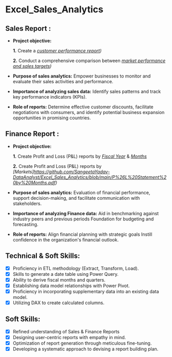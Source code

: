 # Excel_Sales_Analytics
## Sales Report :


- **Project objective:** 

    **1.** Create a _[customer performance report](https://github.com/SangeetaYadav-DataAnalyst/Excel_Sales_Analytics/blob/main/Customer%20Performance%20Report.pdf))_ 

    **2.** Conduct a comprehensive comparison between _[market performance and sales targets](https://github.com/SangeetaYadav-DataAnalyst/Excel_Sales_Analytics/blob/main/Customer%20Performance%20Report.pdf))_

- **Purpose of sales analytics:** Empower businesses to monitor and evaluate their sales activities and performance.

- **Importance of analyzing sales data:** Identify sales patterns and track key performance indicators (KPIs).

- **Role of reports:** Determine effective customer discounts, facilitate negotiations with consumers, and identify potential business expansion opportunities in promising countries.


## Finance Report :

- **Project objective:** 

    **1.** Create Profit and Loss (P&L) reports by _[Fiscal Year](https://github.com/SangeetaYadav-DataAnalyst/Excel_Sales_Analytics/blob/main/P%26L%20Statement%20by%20Fiscal%20Year.pdf)_ & _[Months](https://github.com/SangeetaYadav-DataAnalyst/Excel_Sales_Analytics/blob/main/P%26L%20Statement%20by%20Markets.pdf)_ 

   **2.** Create Profit and Loss (P&L) reports by _[Markets]https://github.com/SangeetaYadav-DataAnalyst/Excel_Sales_Analytics/blob/main/P%26L%20Statement%20by%20Months.pdf)_

- **Purpose of sales analytics:** Evaluation of financial performance, support decision-making, and facilitate communication with stakeholders.

- **Importance of analyzing Finance data:** Aid in benchmarking against industry peers and previous periods Foundation for budgeting and forecasting.

- **Role of reports:** Align financial planning with strategic goals Instill confidence in the organization's financial outlook.


## Technical & Soft Skills:
- [x]	Proficiency in ETL methodology (Extract, Transform, Load).
- [x]	Skills to generate a date table using Power Query.
- [x]	Ability to derive fiscal months and quarters.
- [x]	Establishing data model relationships with Power Pivot.
- [x]	Proficiency in incorporating supplementary data into an existing data model.
- [x]	Utilizing DAX to create calculated columns.

## Soft Skills:
- [x]	Refined understanding of Sales & Finance Reports
- [x]	Designing user-centric reports with empathy in mind.
- [x]	Optimization of report generation through meticulous fine-tuning.
- [x]	Developing a systematic approach to devising a report building plan.
